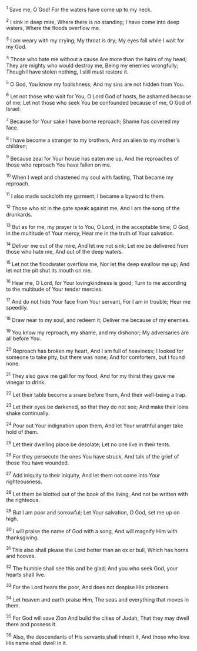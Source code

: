 <sup>1</sup> 
Save me, O God! For the waters have come up to my neck. 

<sup>2</sup> 
I sink in deep mire, Where there is no standing; I have come into deep waters, Where the floods overflow me. 

<sup>3</sup> 
I am weary with my crying; My throat is dry; My eyes fail while I wait for my God. 

<sup>4</sup> 
Those who hate me without a cause Are more than the hairs of my head; They are mighty who would destroy me, Being my enemies wrongfully; Though I have stolen nothing, I still must restore it. 

<sup>5</sup> 
O God, You know my foolishness; And my sins are not hidden from You. 

<sup>6</sup> 
Let not those who wait for You, O Lord God of hosts, be ashamed because of me; Let not those who seek You be confounded because of me, O God of Israel. 

<sup>7</sup> 
Because for Your sake I have borne reproach; Shame has covered my face. 

<sup>8</sup> 
I have become a stranger to my brothers, And an alien to my mother's children; 

<sup>9</sup> 
Because zeal for Your house has eaten me up, And the reproaches of those who reproach You have fallen on me. 

<sup>10</sup> 
When I wept and chastened my soul with fasting, That became my reproach. 

<sup>11</sup> 
I also made sackcloth my garment; I became a byword to them. 

<sup>12</sup> 
Those who sit in the gate speak against me, And I am the song of the drunkards. 

<sup>13</sup> 
But as for me, my prayer is to You, O Lord, in the acceptable time; O God, in the multitude of Your mercy, Hear me in the truth of Your salvation. 

<sup>14</sup> 
Deliver me out of the mire, And let me not sink; Let me be delivered from those who hate me, And out of the deep waters. 

<sup>15</sup> 
Let not the floodwater overflow me, Nor let the deep swallow me up; And let not the pit shut its mouth on me. 

<sup>16</sup> 
Hear me, O Lord, for Your lovingkindness is good; Turn to me according to the multitude of Your tender mercies. 

<sup>17</sup> 
And do not hide Your face from Your servant, For I am in trouble; Hear me speedily. 

<sup>18</sup> 
Draw near to my soul, and redeem it; Deliver me because of my enemies. 

<sup>19</sup> 
You know my reproach, my shame, and my dishonor; My adversaries are all before You. 

<sup>20</sup> 
Reproach has broken my heart, And I am full of heaviness; I looked for someone to take pity, but there was none; And for comforters, but I found none. 

<sup>21</sup> 
They also gave me gall for my food, And for my thirst they gave me vinegar to drink. 

<sup>22</sup> 
Let their table become a snare before them, And their well-being a trap. 

<sup>23</sup> 
Let their eyes be darkened, so that they do not see; And make their loins shake continually. 

<sup>24</sup> 
Pour out Your indignation upon them, And let Your wrathful anger take hold of them. 

<sup>25</sup> 
Let their dwelling place be desolate; Let no one live in their tents. 

<sup>26</sup> 
For they persecute the ones You have struck, And talk of the grief of those You have wounded. 

<sup>27</sup> 
Add iniquity to their iniquity, And let them not come into Your righteousness. 

<sup>28</sup> 
Let them be blotted out of the book of the living, And not be written with the righteous. 

<sup>29</sup> 
But I am poor and sorrowful; Let Your salvation, O God, set me up on high. 

<sup>30</sup> 
I will praise the name of God with a song, And will magnify Him with thanksgiving. 

<sup>31</sup> 
This also shall please the Lord better than an ox or bull, Which has horns and hooves. 

<sup>32</sup> 
The humble shall see this and be glad; And you who seek God, your hearts shall live. 

<sup>33</sup> 
For the Lord hears the poor, And does not despise His prisoners. 

<sup>34</sup> 
Let heaven and earth praise Him, The seas and everything that moves in them. 

<sup>35</sup> 
For God will save Zion And build the cities of Judah, That they may dwell there and possess it. 

<sup>36</sup> 
Also, the descendants of His servants shall inherit it, And those who love His name shall dwell in it.